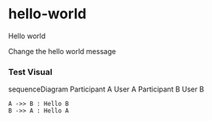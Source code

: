 # hello-world
Hello world

Change the hello world message

### Test Visual

sequenceDiagram
    Participant A User A
    Participant B User B

    A ->> B : Hello B
    B ->> A : Hello A
